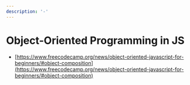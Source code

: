 ```yaml
---
description: '-'
---
```


# Object-Oriented Programming in JS







* [https://www.freecodecamp.org/news/object-oriented-javascript-for-beginners/#object-composition](https://www.freecodecamp.org/news/object-oriented-javascript-for-beginners/#object-composition)
